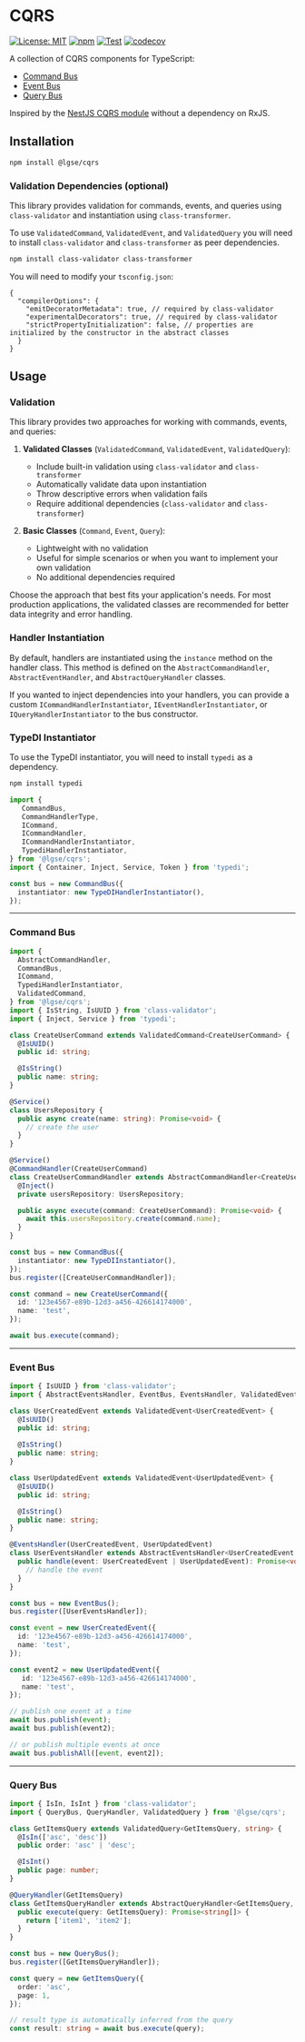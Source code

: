 # CQRS

[![License: MIT](https://img.shields.io/badge/License-MIT-blue.svg)](https://github.com/lgse/cqrs/blob/main/LICENSE)
[![npm](https://img.shields.io/npm/v/@lgse/cqrs.svg)](https://www.npmjs.com/package/@lgse/cqrs)
[![Test](https://github.com/lgse/cqrs/actions/workflows/test.yaml/badge.svg)](https://github.com/lgse/cqrs/actions/workflows/test.yaml)
[![codecov](https://codecov.io/gh/lgse/cqrs/branch/main/graph/badge.svg)](https://codecov.io/gh/lgse/cqrs)

A collection of CQRS components for TypeScript:

- [Command Bus](#command-bus)
- [Event Bus](#event-bus)
- [Query Bus](#query-bus)

Inspired by the [NestJS CQRS module](https://github.com/nestjs/cqrs) without a dependency on RxJS.

## Installation

```bash
npm install @lgse/cqrs
```

### Validation Dependencies (optional)
This library provides validation for commands, events, and queries using `class-validator` and instantiation using `class-transformer`.

To use `ValidatedCommand`, `ValidatedEvent`, and `ValidatedQuery` you will need to install `class-validator` and `class-transformer` as peer dependencies.
```bash
npm install class-validator class-transformer
```

You will need to modify your `tsconfig.json`:

```json5
{
  "compilerOptions": {
    "emitDecoratorMetadata": true, // required by class-validator
    "experimentalDecorators": true, // required by class-validator
    "strictPropertyInitialization": false, // properties are initialized by the constructor in the abstract classes
  }
}
```

## Usage

### Validation

This library provides two approaches for working with commands, events, and queries:

1. **Validated Classes** (`ValidatedCommand`, `ValidatedEvent`, `ValidatedQuery`):
    - Include built-in validation using `class-validator` and `class-transformer`
    - Automatically validate data upon instantiation
    - Throw descriptive errors when validation fails
    - Require additional dependencies (`class-validator` and `class-transformer`)

2. **Basic Classes** (`Command`, `Event`, `Query`):
    - Lightweight with no validation
    - Useful for simple scenarios or when you want to implement your own validation
    - No additional dependencies required

Choose the approach that best fits your application's needs. For most production applications, the validated classes are recommended for better data integrity and error handling.

### Handler Instantiation

By default, handlers are instantiated using the `instance` method on the handler class. This method is defined on the `AbstractCommandHandler`, `AbstractEventHandler`, and `AbstractQueryHandler` classes.

If you wanted to inject dependencies into your handlers, you can provide a custom `ICommandHandlerInstantiator`, `IEventHandlerInstantiator`, or `IQueryHandlerInstantiator` to the bus constructor.


### TypeDI Instantiator
To use the TypeDI instantiator, you will need to install `typedi` as a dependency.
```bash
npm install typedi
```

```ts
import {
   CommandBus,
   CommandHandlerType,
   ICommand,
   ICommandHandler,
   ICommandHandlerInstantiator,
   TypediHandlerInstantiator,
} from '@lgse/cqrs';
import { Container, Inject, Service, Token } from 'typedi';

const bus = new CommandBus({
  instantiator: new TypeDIHandlerInstantiator(),
});
```

---

### Command Bus

```ts
import {
  AbstractCommandHandler,
  CommandBus,
  ICommand,
  TypediHandlerInstantiator,
  ValidatedCommand,
} from '@lgse/cqrs';
import { IsString, IsUUID } from 'class-validator';
import { Inject, Service } from 'typedi';

class CreateUserCommand extends ValidatedCommand<CreateUserCommand> {
  @IsUUID()
  public id: string;

  @IsString()
  public name: string;
}

@Service()
class UsersRepository {
  public async create(name: string): Promise<void> {
    // create the user
  }
}

@Service()
@CommandHandler(CreateUserCommand)
class CreateUserCommandHandler extends AbstractCommandHandler<CreateUserCommand> {
  @Inject()
  private usersRepository: UsersRepository;

  public async execute(command: CreateUserCommand): Promise<void> {
    await this.usersRepository.create(command.name);
  }
}

const bus = new CommandBus({
  instantiator: new TypeDIInstantiator(),
});
bus.register([CreateUserCommandHandler]);

const command = new CreateUserCommand({
  id: '123e4567-e89b-12d3-a456-426614174000',
  name: 'test',
});

await bus.execute(command);
```

---

### Event Bus

```ts
import { IsUUID } from 'class-validator';
import { AbstractEventsHandler, EventBus, EventsHandler, ValidatedEvent } from '@lgse/cqrs';

class UserCreatedEvent extends ValidatedEvent<UserCreatedEvent> {
  @IsUUID()
  public id: string;
  
  @IsString()
  public name: string;
}

class UserUpdatedEvent extends ValidatedEvent<UserUpdatedEvent> {
  @IsUUID()
  public id: string;

  @IsString()
  public name: string;
}

@EventsHandler(UserCreatedEvent, UserUpdatedEvent)
class UserEventsHandler extends AbstractEventsHandler<UserCreatedEvent | UserUpdatedEvent> {
  public handle(event: UserCreatedEvent | UserUpdatedEvent): Promise<void> {
    // handle the event
  }
}

const bus = new EventBus();
bus.register([UserEventsHandler]);

const event = new UserCreatedEvent({
  id: '123e4567-e89b-12d3-a456-426614174000',
  name: 'test',
});

const event2 = new UserUpdatedEvent({
   id: '123e4567-e89b-12d3-a456-426614174000',
   name: 'test',
});

// publish one event at a time
await bus.publish(event);
await bus.publish(event2);

// or publish multiple events at once
await bus.publishAll([event, event2]);
```

---

### Query Bus

```ts
import { IsIn, IsInt } from 'class-validator';
import { QueryBus, QueryHandler, ValidatedQuery } from '@lgse/cqrs';

class GetItemsQuery extends ValidatedQuery<GetItemsQuery, string> {
  @IsIn(['asc', 'desc'])
  public order: 'asc' | 'desc';

  @IsInt()
  public page: number;
}

@QueryHandler(GetItemsQuery)
class GetItemsQueryHandler extends AbstractQueryHandler<GetItemsQuery, string[]> {
  public execute(query: GetItemsQuery): Promise<string[]> {
    return ['item1', 'item2'];
  }
}

const bus = new QueryBus();
bus.register([GetItemsQueryHandler]);

const query = new GetItemsQuery({
  order: 'asc',
  page: 1,
});

// result type is automatically inferred from the query
const result: string = await bus.execute(query);
```

